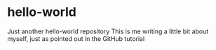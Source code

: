 # hello-world
Just another hello-world repository
This is me writing a little bit about myself, just as pointed out in the GitHub tutorial
